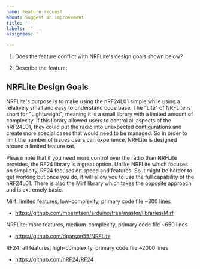 ```yaml
---
name: Feature request
about: Suggest an improvement
title: ''
labels: ''
assignees: ''

---
```


1. Does the feature conflict with NRFLite's design goals shown below?

2. Describe the feature:

## NRFLite Design Goals
NRFLite's purpose is to make using the nRF24L01 simple while using a relatively small and easy to understand code base. The "Lite" of NRFLite is short for "Lightweight", meaning it is a small library with a limited amount of complexity. If this library allowed users to control all aspects of the nRF24L01, they could put the radio into unexpected configurations and create more special cases that would need to be managed. So in order to limit the number of issues users can experience, NRFLite is designed around a limited feature set.

Please note that if you need more control over the radio than NRFLite provides, the RF24 library is a great option. Unlike NRFLite which focuses on simplicity, RF24 focuses on speed and features. So it might be harder to get working but once you do, it will allow you to use the full capability of the nRF24L01. There is also the Mirf library which takes the opposite approach and is extremely basic.

Mirf: limited features, low-complexity, primary code file ~300 lines
- https://github.com/mberntsen/arduino/tree/master/libraries/Mirf

NRFLite: more features, medium-complexity, primary code file ~650 lines
- https://github.com/dparson55/NRFLite

RF24: all features, high-complexity, primary code file ~2000 lines
- https://github.com/nRF24/RF24
